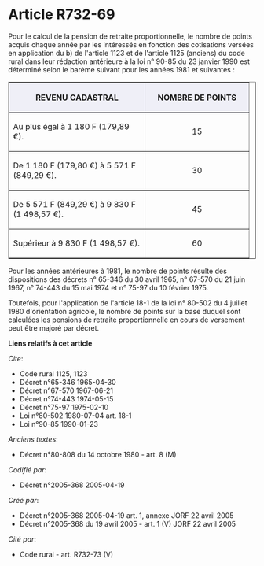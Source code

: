 # Article R732-69

Pour le calcul de la pension de retraite proportionnelle, le nombre de points acquis chaque année par les intéressés en
fonction des cotisations versées en application du b) de l'article 1123 et de l'article 1125 (anciens) du code rural dans
leur rédaction antérieure à la loi n° 90-85 du 23 janvier 1990 est déterminé selon le barème suivant pour les années 1981 et
suivantes :

<table cellspacing="1" border="1" cellpadding="4">
    <thead>
      <tr>
        <th align="center" bgcolor="#efeff7" width="260">REVENU CADASTRAL</th>
        <th bgcolor="#efeff7" align="center" width="195">

NOMBRE DE POINTS</th>
      </tr>
    </thead>
    <tbody>
      <tr>
        <td align="left">

Au plus égal à 1 180 F (179,89 €).</td>
        <td align="center">

15</td>
      </tr>
      <tr>
        <td align="left">

De 1 180 F (179,80 €) à 5 571 F (849,29 €).</td>
        <td align="center">

30</td>
      </tr>
      <tr>
        <td align="left">

De 5 571 F (849,29 €) à 9 830 F (1 498,57 €).</td>
        <td align="center">

45</td>
      </tr>
      <tr>
        <td align="left">

Supérieur à 9 830 F (1 498,57 €).</td>
        <td align="center">

60</td>
      </tr>
    </tbody>
  </table>

Pour les années antérieures à 1981, le nombre de points résulte des dispositions des décrets n° 65-346 du 30 avril 1965, n°
67-570 du 21 juin 1967, n° 74-443 du 15 mai 1974 et n° 75-97 du 10 février 1975.

Toutefois, pour l'application de l'article 18-1 de la loi n° 80-502 du 4 juillet 1980 d'orientation agricole, le nombre de
points sur la base duquel sont calculées les pensions de retraite proportionnelle en cours de versement peut être majoré par
décret.

**Liens relatifs à cet article**

_Cite_:

  - Code rural 1125, 1123
  - Décret n°65-346 1965-04-30
  - Décret n°67-570 1967-06-21
  - Décret n°74-443 1974-05-15
  - Décret n°75-97 1975-02-10
  - Loi n°80-502 1980-07-04 art. 18-1
  - Loi n°90-85 1990-01-23

_Anciens textes_:

  - Décret n°80-808 du 14 octobre 1980 - art. 8 (M)

_Codifié par_:

  - Décret n°2005-368 2005-04-19

_Créé par_:

  - Décret n°2005-368 2005-04-19 art. 1, annexe JORF 22 avril 2005
  - Décret n°2005-368 du 19 avril 2005 - art. 1 (V) JORF 22 avril 2005

_Cité par_:

  - Code rural - art. R732-73 (V)
